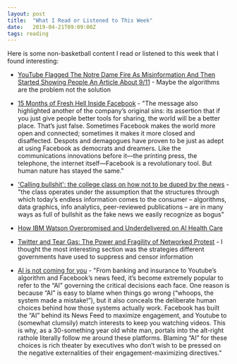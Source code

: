 ```yaml
---
layout: post
title:  "What I Read or Listened to This Week"
date:   2019-04-21T09:09:00Z
tags: reading
---
```

Here is some non-basketball content I read or listened to this week that I found interesting:


* [YouTube Flagged The Notre Dame Fire As Misinformation And Then Started Showing People An Article About 9/11](https://www.buzzfeednews.com/article/ryanhatesthis/youtube-notre-dame-fire-livestreams) - Maybe the algorithms are the problem not the solution

* [15 Months of Fresh Hell Inside Facebook](https://www.wired.com/story/facebook-mark-zuckerberg-15-months-of-fresh-hell/) - "The message also highlighted another of the company’s original sins: its assertion that if you just give people better tools for sharing, the world will be a better place. That’s just false. Sometimes Facebook makes the world more open and connected; sometimes it makes it more closed and disaffected. Despots and demagogues have proven to be just as adept at using Facebook as democrats and dreamers. Like the communications innovations before it—the printing press, the telephone, the internet itself—Facebook is a revolutionary tool. But human nature has stayed the same."

* ['Calling bullshit': the college class on how not to be duped by the news](https://www.theguardian.com/us-news/2019/apr/16/calling-bullshit-college-class-news-information) - "the class operates under the assumption that the structures through which today’s endless information comes to the consumer – algorithms, data graphics, info analytics, peer-reviewed publications – are in many ways as full of bullshit as the fake news we easily recognize as bogus"

* [How IBM Watson Overpromised and Underdelivered on AI Health Care](https://spectrum.ieee.org/biomedical/diagnostics/how-ibm-watson-overpromised-and-underdelivered-on-ai-health-care)

* [Twitter and Tear Gas: The Power and Fragility of Networked Protest](https://www.amazon.com/Twitter-Tear-Gas-Fragility-Networked/dp/0300234171/) - I thought the most interesting section was the strategies different governments have used to suppress and censor information

* [AI is not coming for you](http://blairreeves.me/2019/04/18/ai-is-not-coming-for-you/) - "From banking and insurance to Youtube’s algorithm and Facebook’s news feed, it’s become extremely popular to refer to the “AI” governing the critical decisions each face. One reason is because “AI” is easy to blame when things go wrong (“whoops, the system made a mistake!”), but it also conceals the deliberate human choices behind how those systems actually work. Facebook has built the “AI” behind its News Feed to maximize engagement, and Youtube to (somewhat clumsily) match interests to keep you watching videos. This is why, as a 30-something year old white man, portals into the alt-right rathole literally follow me around these platforms. Blaming “AI” for these choices is rich theater by executives who don’t wish to be pressed on the negative externalities of their engagement-maximizing directives."
